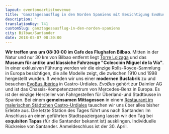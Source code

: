 ```yaml
---
layout: eventonoartistnovenue
title: 'Ganztagesausflug in den Norden Spaniens mit Besichtigung EvoBus Ibérica'
description: ''
translationKey: 741
customSlug: ganztagesausflug-in-den-norden-spaniens
city: Bilbao/Santander
date: 2018-05-07 08:30:00
---
```


<strong>Wir treffen uns um 08:30:00 im Cafe des Flughafen Bilbao. </strong> Mitten in der Natur und nur 30 km von Bilbao entfernt liegt <a href="https://www.torreloizaga.com/" rel="noopener noreferrer" target="_blank" rel="nofollow noopener noreferrer">Torre Loizaga</a> und das <strong>Museum für antike und klassiche Fahrzeuge "Colección Miguel de la Vía"</strong>. In einer exklusiven Führung werden wir die einzige Rolls-Royce-Sammlung in Europa besichtigen, die alle Modelle zeigt, die zwischen 1910 und 1998 hergestellt wurden. ß wenden wir uns einer <strong>modernen Busfabrik</strong> zu und besuchen <a href="https://www.evobus.com/evobus-iberica-sa-espana/" rel="noopener noreferrer" target="_blank" rel="nofollow noopener noreferrer">EvoBus Ibérica</a> in Castro-Urdiales. <em>EvoBus</em> gehört zur Daimler AG und ist das Chassis-Kompetenzzentrum von Mercedes-Benz in Europa. Es ist der einzige Hersteller von Fahrgestellen für Überland-und Stadtbusse in Spanien. Bei einem <strong>gemeinsamen Mittagessen</strong> in einem <a href="https://www.asadorelpuerto.com/" rel="noopener noreferrer" target="_blank" rel="nofollow noopener noreferrer">Restaurant im malerischen Städtchen Castro-Urdiales</a> tauschen wir uns über alles bisher Erlebte aus.  Die letzte Station des Tages führt uns nach Santander: Im Anschluss an einen geführten Stadtspaziergang lassen wir den Tag bei <strong>exquisiten Tapas</strong> (für die Santander bekannt ist) ausklingen. Individuelle Rückreise von Santander. Anmeldeschluss ist der 30. April.
